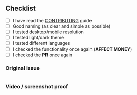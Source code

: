 ## Checklist

- [ ] I have read the [CONTRIBUTING](https://github.com/swaponline/MultiCurrencyWallet/blob/master/docs/CONTRIBUTING.md) guide
- [ ] Good naming (as clear and simple as possible)
- [ ] I tested desktop/mobile resolution
- [ ] I tested light/dark theme
- [ ] I tested different languages
- [ ] I checked the functionality once again (**AFFECT MONEY**)
- [ ] I checked the **PR** once again

### Original issue
<!-- Type number -->
#

### Video / screenshot proof
<!-- You can use Ctrl+V -->
